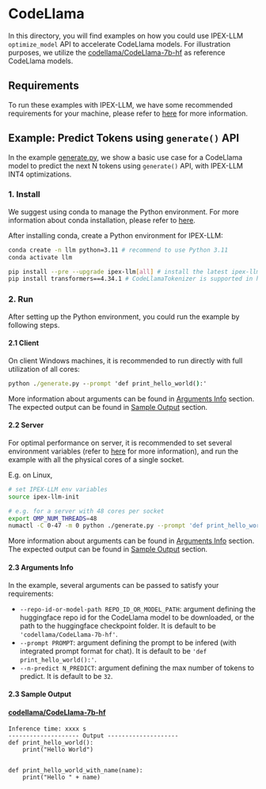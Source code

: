 # CodeLlama
In this directory, you will find examples on how you could use IPEX-LLM `optimize_model` API to accelerate CodeLlama models. For illustration purposes, we utilize the [codellama/CodeLlama-7b-hf](https://huggingface.co/codellama/CodeLlama-7b-hf) as reference CodeLlama models.

## Requirements
To run these examples with IPEX-LLM, we have some recommended requirements for your machine, please refer to [here](../README.md#recommended-requirements) for more information.

## Example: Predict Tokens using `generate()` API
In the example [generate.py](./generate.py), we show a basic use case for a CodeLlama model to predict the next N tokens using `generate()` API, with IPEX-LLM INT4 optimizations.
### 1. Install
We suggest using conda to manage the Python environment. For more information about conda installation, please refer to [here](https://docs.conda.io/en/latest/miniconda.html#).

After installing conda, create a Python environment for IPEX-LLM:
```bash
conda create -n llm python=3.11 # recommend to use Python 3.11
conda activate llm

pip install --pre --upgrade ipex-llm[all] # install the latest ipex-llm nightly build with 'all' option
pip install transformers==4.34.1 # CodeLlamaTokenizer is supported in higher version of transformers
```

### 2. Run
After setting up the Python environment, you could run the example by following steps.

#### 2.1 Client
On client Windows machines, it is recommended to run directly with full utilization of all cores:
```cmd
python ./generate.py --prompt 'def print_hello_world():'
```
More information about arguments can be found in [Arguments Info](#23-arguments-info) section. The expected output can be found in [Sample Output](#24-sample-output) section.

#### 2.2 Server
For optimal performance on server, it is recommended to set several environment variables (refer to [here](../README.md#best-known-configuration-on-linux) for more information), and run the example with all the physical cores of a single socket.

E.g. on Linux,
```bash
# set IPEX-LLM env variables
source ipex-llm-init

# e.g. for a server with 48 cores per socket
export OMP_NUM_THREADS=48
numactl -C 0-47 -m 0 python ./generate.py --prompt 'def print_hello_world():'
```
More information about arguments can be found in [Arguments Info](#23-arguments-info) section. The expected output can be found in [Sample Output](#24-sample-output) section.

#### 2.3 Arguments Info
In the example, several arguments can be passed to satisfy your requirements:

- `--repo-id-or-model-path REPO_ID_OR_MODEL_PATH`: argument defining the huggingface repo id for the CodeLlama model to be downloaded, or the path to the huggingface checkpoint folder. It is default to be `'codellama/CodeLlama-7b-hf'`.
- `--prompt PROMPT`: argument defining the prompt to be infered (with integrated prompt format for chat). It is default to be `'def print_hello_world():'`.
- `--n-predict N_PREDICT`: argument defining the max number of tokens to predict. It is default to be `32`.

#### 2.3 Sample Output
#### [codellama/CodeLlama-7b-hf](https://huggingface.co/codellama/CodeLlama-7b-hf)
```log
Inference time: xxxx s
-------------------- Output --------------------
def print_hello_world():
    print("Hello World")


def print_hello_world_with_name(name):
    print("Hello " + name)

```
